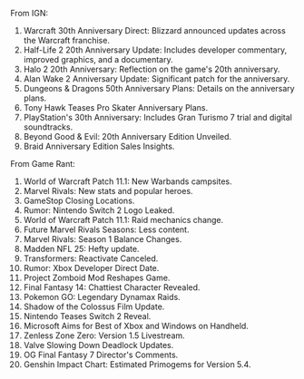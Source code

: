 From IGN:
1. Warcraft 30th Anniversary Direct: Blizzard announced updates across the Warcraft franchise.
2. Half-Life 2 20th Anniversary Update: Includes developer commentary, improved graphics, and a documentary.
3. Halo 2 20th Anniversary: Reflection on the game's 20th anniversary.
4. Alan Wake 2 Anniversary Update: Significant patch for the anniversary.
5. Dungeons & Dragons 50th Anniversary Plans: Details on the anniversary plans.
6. Tony Hawk Teases Pro Skater Anniversary Plans.
7. PlayStation's 30th Anniversary: Includes Gran Turismo 7 trial and digital soundtracks.
8. Beyond Good & Evil: 20th Anniversary Edition Unveiled.
9. Braid Anniversary Edition Sales Insights.

From Game Rant:
1. World of Warcraft Patch 11.1: New Warbands campsites.
2. Marvel Rivals: New stats and popular heroes.
3. GameStop Closing Locations.
4. Rumor: Nintendo Switch 2 Logo Leaked.
5. World of Warcraft Patch 11.1: Raid mechanics change.
6. Future Marvel Rivals Seasons: Less content.
7. Marvel Rivals: Season 1 Balance Changes.
8. Madden NFL 25: Hefty update.
9. Transformers: Reactivate Canceled.
10. Rumor: Xbox Developer Direct Date.
11. Project Zomboid Mod Reshapes Game.
12. Final Fantasy 14: Chattiest Character Revealed.
13. Pokemon GO: Legendary Dynamax Raids.
14. Shadow of the Colossus Film Update.
15. Nintendo Teases Switch 2 Reveal.
16. Microsoft Aims for Best of Xbox and Windows on Handheld.
17. Zenless Zone Zero: Version 1.5 Livestream.
18. Valve Slowing Down Deadlock Updates.
19. OG Final Fantasy 7 Director's Comments.
20. Genshin Impact Chart: Estimated Primogems for Version 5.4.